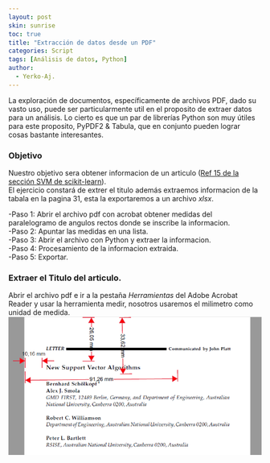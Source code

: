 ```yaml
---
layout: post
skin: sunrise
toc: true
title: "Extracción de datos desde un PDF"
categories: Script
tags: [Análisis de datos, Python]
author:
  - Yerko-Aj.
---
```


La exploración de documentos, específicamente de archivos PDF, dado su vasto uso, puede ser particularmente util en el proposito de extraer datos para un análisis. Lo cierto es que un par de librerías Python son muy útiles para este proposito, PyPDF2 & Tabula, que en conjunto pueden lograr cosas bastante interesantes.

### Objetivo
Nuestro objetivo sera obtener informacion de un articulo ([Ref 15 de la sección SVM de scikit-learn](https://scikit-learn.org/stable/modules/svm.html#mathematical-formulation)). <br>
El ejercicio constará de extrer el titulo además extraemos informacion de la tabala en la pagina 31, esta la exportaremos a un archivo *xlsx*. <br>

-Paso 1: Abrir el archivo pdf con acrobat obtener medidas del paralelogramo de angulos rectos donde se inscribe la informacion. <br>
-Paso 2: Apuntar las medidas en una lista. <br>
-Paso 3: Abrir el archivo con Python y extraer la informacion. <br>
-Paso 4: Procesamiento de la informacion extraida. <br>
-Paso 5: Exportar.

### Extraer el Titulo del articulo.
Abrir el archivo pdf e ir a la pestaña *Herramientas* del Adobe Acrobat Reader y usar la herramienta medir, nosotros usaremos el milimetro como unidad de medida. <br>
![error](/post2/Titulo_SVM_ref15.png)
